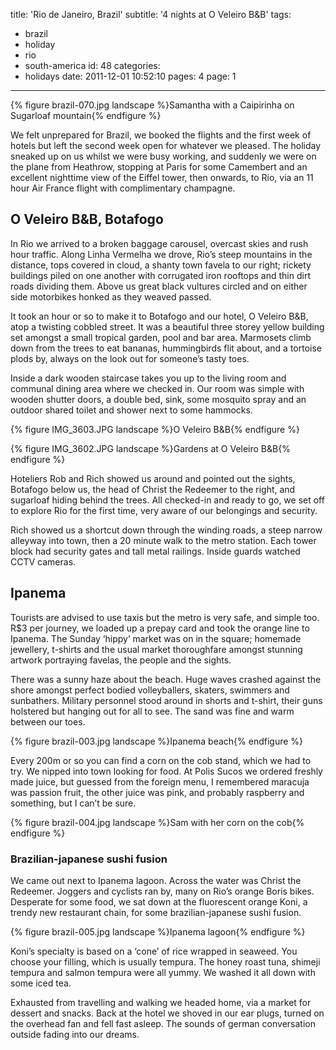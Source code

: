 title: 'Rio de Janeiro, Brazil'
subtitle: '4 nights at O Veleiro B&B'
tags:
  - brazil
  - holiday
  - rio
  - south-america
id: 48
categories:
  - holidays
date: 2011-12-01 10:52:10
pages: 4
page: 1
---

{% figure brazil-070.jpg landscape %}Samantha with a Caipirinha on Sugarloaf mountain{% endfigure %}

We felt unprepared for Brazil, we booked the flights and the first week of hotels but left the second week open for whatever we pleased. The holiday sneaked up on us whilst we were busy working, and suddenly we were on the plane from Heathrow, stopping at Paris for some Camembert and an excellent nighttime view of the Eiffel tower, then onwards, to Rio, via an 11 hour Air France flight with complimentary champagne.

## O Veleiro B&B, Botafogo

In Rio we arrived to a broken baggage carousel, overcast skies and rush hour traffic. Along Linha Vermelha we drove, Rio’s steep mountains in the distance, tops covered in cloud, a shanty town favela to our right; rickety buildings piled on one another with corrugated iron rooftops and thin dirt roads dividing them. Above us great black vultures circled and on either side motorbikes honked as they weaved passed.

It took an hour or so to make it to Botafogo and our hotel, O Veleiro B&B, atop a twisting cobbled street. It was a beautiful three storey yellow building set amongst a small tropical garden, pool and bar area. Marmosets climb down from the trees to eat bananas, hummingbirds flit about, and a tortoise plods by, always on the look out for someone’s tasty toes.

Inside a dark wooden staircase takes you up to the living room and communal dining area where we checked in. Our room was simple with wooden shutter doors, a double bed, sink, some mosquito spray and an outdoor shared toilet and shower next to some hammocks.

{% figure IMG_3603.JPG landscape %}O Veleiro B&B{% endfigure %}

{% figure IMG_3602.JPG landscape %}Gardens at O Veleiro B&B{% endfigure %}

Hoteliers Rob and Rich showed us around and pointed out the sights, Botafogo below us, the head of Christ the Redeemer to the right, and sugarloaf hiding behind the trees. All checked-in and ready to go, we set off to explore Rio for the first time, very aware of our belongings and security.

Rich showed us a shortcut down through the winding roads, a steep narrow alleyway into town, then a 20 minute walk to the metro station. Each tower block had security gates and tall metal railings. Inside guards watched CCTV cameras.

## Ipanema

Tourists are advised to use taxis but the metro is very safe, and simple too. R$3 per journey, we loaded up a prepay card and took the orange line to Ipanema. The Sunday ‘hippy’ market was on in the square; homemade jewellery, t-shirts and the usual market thoroughfare amongst stunning artwork portraying favelas, the people and the sights.

There was a sunny haze about the beach. Huge waves crashed against the shore amongst perfect bodied volleyballers, skaters, swimmers and sunbathers. Military personnel stood around in shorts and t-shirt, their guns holstered but hanging out for all to see. The sand was fine and warm between our toes.

{% figure brazil-003.jpg landscape %}Ipanema beach{% endfigure %}

Every 200m or so you can find a corn on the cob stand, which we had to try. We nipped into town looking for food. At Polis Sucos we ordered freshly made juice, but guessed from the foreign menu, I remembered maracuja was passion fruit, the other juice was pink, and probably raspberry and something, but I can’t be sure.

{% figure brazil-004.jpg landscape %}Sam with her corn on the cob{% endfigure %}

### Brazilian-japanese sushi fusion

We came out next to Ipanema lagoon. Across the water was Christ the Redeemer. Joggers and cyclists ran by, many on Rio’s orange Boris bikes. Desperate for some food, we sat down at the fluorescent orange Koni, a trendy new restaurant chain, for some brazilian-japanese sushi fusion.

{% figure brazil-005.jpg landscape %}Ipanema lagoon{% endfigure %}

Koni’s specialty is based on a ‘cone’ of rice wrapped in seaweed. You choose your filling, which is usually tempura. The honey roast tuna, shimeji tempura and salmon tempura were all yummy. We washed it all down with some iced tea.

Exhausted from travelling and walking we headed home, via a market for dessert and snacks. Back at the hotel we shoved in our ear plugs, turned on the overhead fan and fell fast asleep. The sounds of german conversation outside fading into our dreams.
